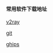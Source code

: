 #### 常用软件下载地址

[v2ray](https://ixcw.lanzouy.com/iMOSI2w85tli)

[git](https://ixcw.lanzouy.com/iQwQi2qz7rjc)

[ghips](https://ixcw.lanzouy.com/iOGot2qyoi0f)